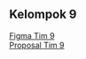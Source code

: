 ## Kelompok 9

[Figma Tim 9](https://www.figma.com/file/VAQJj7VVOfNJFgBp7BNStN/UI-UX-CAPSTONE?type=design&t=E4UkzZ9qU16hFMa2-6)<br>
[Proposal Tim 9](https://drive.google.com/file/d/1lLcor7A7EhFxQV2sMWS_LvAWJDmka78q/view?usp=sharing)